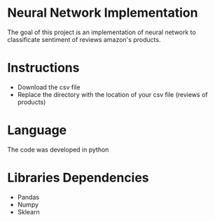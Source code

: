# Neural Network Implementation

The goal of this project is an implementation of neural network to classificate sentiment of reviews amazon's products.

# Instructions

- Download the csv file
- Replace the directory with the location of your csv file (reviews of products)

# Language

The code was developed in python

# Libraries Dependencies 

- Pandas
- Numpy
- Sklearn


